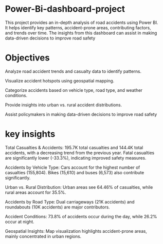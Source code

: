 # Power-Bi-dashboard-project
This project provides an in-depth analysis of road accidents using Power BI. It helps identify key patterns, accident-prone areas, contributing factors, and trends over time. The insights from this dashboard can assist in making data-driven decisions to improve road safety
# Objectives
Analyze road accident trends and casualty data to identify patterns.

Visualize accident hotspots using geospatial mapping.

Categorize accidents based on vehicle type, road type, and weather conditions.

Provide insights into urban vs. rural accident distributions.

Assist policymakers in making data-driven decisions to improve road safety

# key insights 
Total Casualties & Accidents:
  195.7K total casualties and 144.4K total accidents, with a decreasing trend from the previous year.
  Fatal casualties are significantly lower (-33.3%), indicating improved safety measures.

Accidents by Vehicle Type:
 Cars account for the highest number of casualties (155,804).
 Bikes (15,610) and buses (6,573) also contribute significantly.
 
Urban vs. Rural Distribution:
  Urban areas see 64.46% of casualties, while rural areas account for 35.5%.

Accidents by Road Type:
  Dual carriageways (21K accidents) and roundabouts (10K accidents) are major contributors.

Accident Conditions:
  73.8% of accidents occur during the day, while 26.2% occur at night.
  
Geospatial Insights:
  Map visualization highlights accident-prone areas, mainly concentrated in urban regions.
